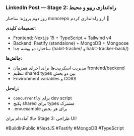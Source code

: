 ### LinkedIn Post — Stage 2: راه‌اندازی ریپو و محیط

روز دوم پروژه: ساختار monorepo رو راه‌اندازی کردم! 🚀

**تصمیمات کلیدی:**
- Frontend: Next.js 15 + TypeScript + Tailwind v4
- Backend: Fastify (standalone) + MongoDB + Mongoose
- ساختار: دو پوشه جدا (habit-tracker/ و habit-tracker-back/)

**چالش‌ها:**
- مدیریت اسکریپت‌ها برای اجرای همزمان frontend/backend
- تنظیم shared types بین دو بخش
- Environment variables و CORS

**راه‌حل:**
- `concurrently` برای dev script
- پکیج shared برای types مشترک
- .env.example برای هر بخش

حالا آماده‌ام برای Stage 3: طراحی UI! 

#BuildInPublic #NextJS #Fastify #MongoDB #TypeScript

